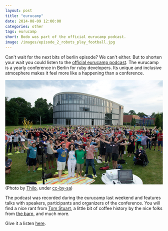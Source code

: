 ```yaml
---
layout: post
title: "eurucamp"
date: 2014-08-09 12:00:00
categories: other
tags: eurucamp
short: Bodo was part of the official eurucamp podcast.
image: /images/episode_2_robots_play_football.jpg
---
```

Can't wait for the next bits of berlin episode? We can't either. But
to shorten your wait you could listen to the [official eurucamp
podcast](http://2014.eurucamp.org/). The eurucamp is a yearly
conference in Berlin for ruby developers. Its unique and inclusive
atmosphere makes it feel more like a happening than a conference.

![eurucamp](/images/eurucamp.jpg)
(Photo by [Thilo](https://secure.flickr.com/photos/thilosoph/14836386421/in/photostream/), under [cc-by-sa](https://creativecommons.org/licenses/by-sa/2.0/))

The podcast was recorded during the eurucamp last
weekend and features talks with speakers, participants
and organizers of the conference. You will find a nice rant from
[Tom Stuart](https://twitter.com/tomstuart), a little bit of
coffee history by the nice folks from [the barn](http://barn.bigcartel.com),
and much more.

Give it a listen [here](http://2014.eurucamp.org/).
